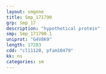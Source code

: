 ```yaml
---
layout: smgene
title: Smp_171790
grp: Smp_17
description: "hypothetical protein"
smp: Smp_171790.1
uniprot: "G4V8K9"
length: 17283
cdd: "cl11120, pfam10479"
kk: ns
categories: sm
---
```

